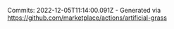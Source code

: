 Commits: 2022-12-05T11:14:00.091Z - Generated via https://github.com/marketplace/actions/artificial-grass
<br>
